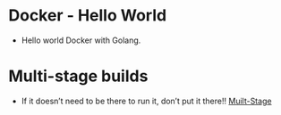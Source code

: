 # Docker - Hello World
- Hello world Docker  with Golang.

# Multi-stage builds
- If it doesn’t need to be there to run it, don’t put it there!! [Muilt-Stage](https://docs.docker.com/develop/develop-images/multistage-build/)


